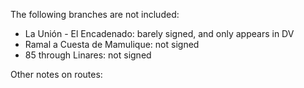 The following branches are not included:
* La Unión - El Encadenado: barely signed, and only appears in DV
* Ramal a Cuesta de Mamulique: not signed
* 85 through Linares: not signed

Other notes on routes:
